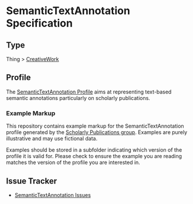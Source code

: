 # SemanticTextAnnotation Specification

## Type 

Thing > [CreativeWork](https://schema.org/CreativeWork/)

## Profile

The [SemanticTextAnnotation Profile](https://bioschemas.org/profiles/SemanticTextAnnotation/) aims at representing text-based semantic annotations particularly on scholarly publications.

### Example Markup

This repository contains example markup for the SemanticTextAnnotation profile generated by the [Scholarly Publications group](https://bioschemas.org/groups/Publications/). Examples are purely illustrative and may use fictional data. 

Examples should be stored in a subfolder indicating which version of the profile it is valid for. Please check to ensure the example you are reading matches the version of the profile you are interested in.

## Issue Tracker 

- [SemanticTextAnnotation Issues](https://github.com/BioSchemas/specifications/labels/type%3A%20SemanticTextAnnotation)

